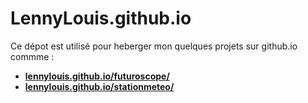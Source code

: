 # LennyLouis.github.io

Ce dépot est utilisé pour heberger mon quelques projets sur github.io commme :

  - [__lennylouis.github.io/futuroscope/__](https://lennylouis.github.io/futuroscope/)
  - [__lennylouis.github.io/stationmeteo/__](https://lennylouis.github.io/stationmeteo/)
